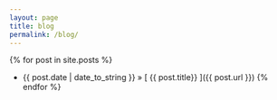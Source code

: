 ```yaml
---
layout: page
title: blog
permalink: /blog/
---
```


{% for post in site.posts %}
  * {{ post.date | date_to_string }} &raquo; [ {{ post.title}} ]({{ post.url }})
{% endfor %}
